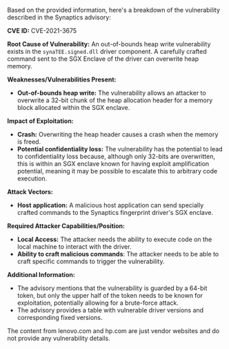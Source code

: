 Based on the provided information, here's a breakdown of the vulnerability described in the Synaptics advisory:

**CVE ID:** CVE-2021-3675

**Root Cause of Vulnerability:** An out-of-bounds heap write vulnerability exists in the `synaTEE.signed.dll` driver component. A carefully crafted command sent to the SGX Enclave of the driver can overwrite heap memory.

**Weaknesses/Vulnerabilities Present:**
*   **Out-of-bounds heap write:** The vulnerability allows an attacker to overwrite a 32-bit chunk of the heap allocation header for a memory block allocated within the SGX enclave.

**Impact of Exploitation:**
*   **Crash:** Overwriting the heap header causes a crash when the memory is freed.
*   **Potential confidentiality loss:** The vulnerability has the potential to lead to confidentiality loss because, although only 32-bits are overwritten, this is within an SGX enclave known for having exploit amplification potential, meaning it may be possible to escalate this to arbitrary code execution.

**Attack Vectors:**
*   **Host application:** A malicious host application can send specially crafted commands to the Synaptics fingerprint driver's SGX enclave.

**Required Attacker Capabilities/Position:**
*   **Local Access:** The attacker needs the ability to execute code on the local machine to interact with the driver.
*   **Ability to craft malicious commands**: The attacker needs to be able to craft specific commands to trigger the vulnerability.

**Additional Information:**

*   The advisory mentions that the vulnerability is guarded by a 64-bit token, but only the upper half of the token needs to be known for exploitation, potentially allowing for a brute-force attack.
*   The advisory provides a table with vulnerable driver versions and corresponding fixed versions.

The content from lenovo.com and hp.com are just vendor websites and do not provide any vulnerability details.